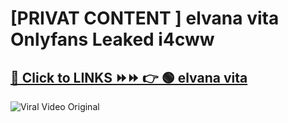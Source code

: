 
 # [PRIVAT CONTENT ] elvana vita Onlyfans Leaked i4cww

## <h2><a href="https://clipsfans.com/elvana_vita&ref=git">🔗 Click to LINKS ⏩⏩ 👉 🟢 elvana vita </a></h2>

<a href="https://clipsfans.com/elvana_vita&ref=git" rel="nofollow" data-target="animated-image.originalLink"><img src="https://i.ibb.co.com/xMMVF88/686577567.gif" alt="Viral Video Original" style="max-width: 100%; display: inline-block;" data-target="animated-image.originalImage"></a>

